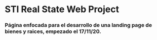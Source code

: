 # STI Real State Web Project

### Página enfocada para el desarrollo de una landing page de bienes y raices, empezado el 17/11/20.
